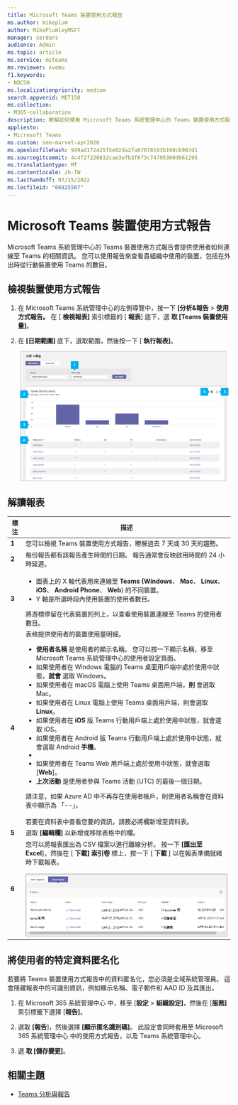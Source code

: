 ```yaml
---
title: Microsoft Teams 裝置使用方式報告
ms.author: mikeplum
author: MikePlumleyMSFT
manager: serdars
audience: Admin
ms.topic: article
ms.service: msteams
ms.reviewer: svemu
f1.keywords:
- NOCSH
ms.localizationpriority: medium
search.appverid: MET150
ms.collection:
- M365-collaboration
description: 瞭解如何使用 Microsoft Teams 系統管理中心的 Teams 裝置使用方式報告，以查看貴組織中的使用者如何連線至 Teams。
appliesto:
- Microsoft Teams
ms.custom: seo-marvel-apr2020
ms.openlocfilehash: 949ad172425f5e02da2fa67078193b198cb987d1
ms.sourcegitcommit: 4c4f2f220832cae3efb3f6f3c74795300d661295
ms.translationtype: MT
ms.contentlocale: zh-TW
ms.lasthandoff: 07/15/2022
ms.locfileid: "66825507"
---
```

# <a name="microsoft-teams-device-usage-report"></a>Microsoft Teams 裝置使用方式報告

Microsoft Teams 系統管理中心的 Teams 裝置使用方式報告會提供使用者如何連線至 Teams 的相關資訊。 您可以使用報告來查看貴組織中使用的裝置，包括在外出時從行動裝置使用 Teams 的數目。  

## <a name="view-the-device-usage-report"></a>檢視裝置使用方式報告

1. 在 Microsoft Teams 系統管理中心的左側導覽中，按一下 **[分析&報告**  >  **使用方式報告。** 在 [ **檢視報表]** 索引標籤的 [ **報表**] 底下，選 **取 [Teams 裝置使用量]**。
2. 在 **[日期範圍]** 底下，選取範圍，然後按一下 [ **執行報表]**。

    ![Teams 系統管理中心內含圖說文字的 Teams 裝置使用方式報告螢幕擷取畫面。](../media/teams-reports-device-usage-with-callouts.png "Teams 系統管理中心內含圖說文字的 Teams 裝置使用方式報告螢幕擷取畫面")

## <a name="interpret-the-report"></a>解讀報表

|標注 |描述  |
|--------|-------------|
|**1**   |您可以檢視 Teams 裝置使用方式報告，瞭解過去 7 天或 30 天的趨勢。  |
|**2**   |每份報告都有該報告產生時間的日期。 報告通常會反映啟用時間的 24 小時延遲。 |
|**3**   |<ul><li>圖表上的 X 軸代表用來連線至 **Teams (Windows**、 **Mac**、 **Linux**、 **iOS**、 **Android Phone**、 **Web**) 的不同裝置。 </li><li>Y 軸是所選時段內使用裝置的使用者數目。</li> </ul>將游標停留在代表裝置的列上，以查看使用裝置連線至 Teams 的使用者數目。|
|**4**   |表格提供使用者的裝置使用量明細。 <ul><li>**使用者名稱** 是使用者的顯示名稱。 您可以按一下顯示名稱，移至 Microsoft Teams 系統管理中心的使用者設定頁面。 </li><li>如果使用者在 Windows 電腦的 Teams 桌面用戶端中處於使用中狀態，**就會** 選取 Windows。</li><li>如果使用者在 macOS 電腦上使用 Teams 桌面用戶端，**則** 會選取 Mac。 </li> <li>如果使用者在 Linux 電腦上使用 Teams 桌面用戶端，則會選取 **Linux**。 </li> <li>如果使用者在 **iOS** 版 Teams 行動用戶端上處於使用中狀態，就會選取 iOS。</li><li>如果使用者在 Android 版 Teams 行動用戶端上處於使用中狀態，就會選取 Android **手機**。 <li><li>如果使用者在 Teams Web 用戶端上處於使用中狀態，就會選取 [**Web**]。 <li>**上次活動** 是使用者參與 Teams 活動 (UTC) 的最後一個日期。</li> </ul> 請注意，如果 Azure AD 中不再存在使用者帳戶，則使用者名稱會在資料表中顯示為 「--」。 <br><br>若要在資料表中查看您要的資訊，請務必將欄新增至資料表。 |
|**5**   |選取 **[編輯欄]** 以新增或移除表格中的欄。 |
|**6**   |您可以將報表匯出為 CSV 檔案以進行離線分析。 按一下 **[匯出至 Excel**]，然後在 [ **下載] 索引卷** 標上，按一下 [ **下載** ] 以在報表準備就緒時下載報表。<br><br>![顯示匯出報告的 [下載] 索引標籤螢幕擷取畫面。](../media/teams-reports-export-to-csv.png)|


## <a name="make-the-user-specific-data-anonymous"></a>將使用者的特定資料匿名化

若要將 Teams 裝置使用方式報告中的資料匿名化，您必須是全域系統管理員。 這會隱藏報表中的可識別資訊，例如顯示名稱、電子郵件和 AAD ID 及其匯出。

1. 在 Microsoft 365 系統管理中心 中，移至 [**設定** \> **組織設定]**，然後在 [**服務]** 索引標籤下選擇 [**報告]**。
    
2. 選取 **[報告**]，然後選擇 **[顯示匿名識別碼]**。 此設定會同時套用至 Microsoft 365 系統管理中心 中的使用方式報告，以及 Teams 系統管理中心。
  
3. 選 **取 [儲存變更]**。

## <a name="related-topics"></a>相關主題

- [Teams 分析與報告](teams-reporting-reference.md)

